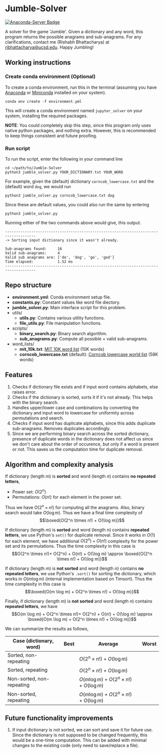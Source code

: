 # Jumble-Solver
[![Anaconda-Server Badge](https://anaconda.org/conda-forge/markdown-include/badges/version.svg)](https://anaconda.org/conda-forge/markdown-include)

A solver for the game 'Jumble'. Given a dictionary and any word, this program returns the possible anagrams and sub-anagrams. For any clarifications, contact me (Rishabh Bhattacharya) at [ribhattacharya@ucsd.edu](mailto:ribhattacharya@ucsd.edu). Happy Jumbling!

## Working instructions
### Create conda environment (Optional)
To create a conda environment, run this in the terminal (assuming you have [Anaconda](https://www.anaconda.com/download/) or [Miniconda](https://docs.conda.io/en/latest/miniconda.html) installed on your system).

    conda env create -f environment.yml

This will create a conda environment named `jupyter_solver` on your system, installing the required packages.

**NOTE**: You could completely skip this step, since this program only uses native python packages, and nothing extra. However, this is recommended to keep things consistent and future proofing.

### Run script
To run the script, enter the following in your command line

    cd ~/path/to/Jumble-Solver
    python3 jumble_solver.py YOUR_DICTIONARY.txt YOUR_WORD

For example, given the (default) dictionary `corncob_lowercase.txt` and the (default) word `dog`, we would run
    
    python3 jumble_solver.py corncob_lowercase.txt dog


Since these are default values, you could also run the same by entering

    python3 jumble_solver.py

Running either of the two commands above would give, this output.

    ------------------------------------------------------------------------------------
    -> Sorting input dictionary since it wasn't already.

    Sub-anagrams found:     16
    Valid sub-anagrams:     4
    Valid sub anagrams are: ['do', 'dog', 'go', 'god']
    Time elapsed:           1.52 ms
    ------------------------------------------------------------------------------------

## Repo structure

- **environment.yml**: Conda environment setup file.
- **constants.py**: Constant values like word file diectory. 
- **jumble_solver.py**: Main interface script for this problem.  
- utils/
    - **utils.py**: Contains various utility functions.
    - **file_utils.py**: File manipulation functions.
- scripts/
    - **binary_search.py**: Binary search algorithm.
    - **sub_anagrams.py**: Compute all possible + valid sub-anagrams.
- word_lists/
    - **mit_10k.txt**: [MIT 10K word list](https://www.mit.edu/~ecprice/wordlist.10000) (10K words)
    - **corncob_lowercase.txt** (default): [Corncob lowercase world list](http://www.mieliestronk.com/corncob_lowercase.txt) (58K words)
    
## Features
1. Checks if dictionary file exists and if input word contains alphabets, else raises error.
2. Checks if the dictionary is sorted, sorts it if it's not already. This helps with the binary search.
3. Handles upper/lower case and combinations by converting the dictionary and input word to lowercase for uniformity across permutations and search.
4. Checks if input word has duplicate alphabets, since this adds duplicate sub-anagrams. Removes duplicates accordingly.
5. Since we are performing binary search across the sorted dictionary, presence of duplicate words in the dictionary does not affect us since we don't care about the order of occurence, but only if a word is present or not. This saves us the computation time for duplicate removal.
## Algorithm and complexity analysis
If dictionary (length $m$) is **sorted** and word (length $n$) contains **no repeated letters**, 
- Power set: $O(2^n)$
- Permutations: $O(n!)$ for each element in the power set. 

Thus we have $O(2^n \times n!)$ for computing all the anagrams. Also, binary search would take $O(\log m)$. Thus we have a final time complexity of 
$$\boxed{O(2^n \times n!) + O(\log m)}$$

If dictionary (length $m$) is **sorted** and word (length $n$) contains **repeated letters**, we use Python's `set()` for duplicate removal. Since it works in $O(1)$ for each element, we have additional $O(2^n) + O(n!)$ complexity for the power set and its permutations. Thus the time complexity in this case is
$$O(2^n \times n!)+ O(2^n) + O(n!) + O(\log m) \approx \boxed{O(2^n \times n!) + O(\log m)}$$

If dictionary (length $m$) is **not sorted** and word (length $n$) contains **no repeated letters**, we use Python's `.sort()` for sorting the dictionary, which works in $O(m \log m)$ (internal implementation based on Timsort). Thus the time complexity in this case is
$$\boxed{O(m \log m) + O(2^n \times n!) + O(\log m)}$$

Finally, if dictionary (length $m$) is **not sorted** and word (length $n$) contains **repeated letters**, we have 
$$O(m \log m) + O(2^n \times n!)+ O(2^n) + O(n!) + O(\log m) \approx \boxed{O(m \log m) + O(2^n \times n!) + O(\log m)}$$

We can summarize the results as follows,

| Case (dictionary, word)   	| Best 	| Average                                      	| Worst 	|
|---------------------------	|------	|----------------------------------------------	|-------	|
| Sorted, non-repeating     	|      	| $O(2^n \times n!) + O(\log m)$               	|       	|
| Sorted, repeating         	|      	| $O(2^n \times n!) + O(\log m)$               	|       	|
| Non-sorted, non-repeating 	|      	| $O(m \log m) + O(2^n \times n!) + O(\log m)$ 	|       	|
| Non-sorted, repeating     	|      	| $O(m \log m) + O(2^n \times n!) + O(\log m)$ 	|       	|

## Future functionality improvements
1. If input dictionary is not sorted, we can sort and save it for future use. Since the dictionary is not supposed to be changed frequently, this would be a one-time computation. This can be added with minimal changes to the existing code (only need to save/replace a file). 

